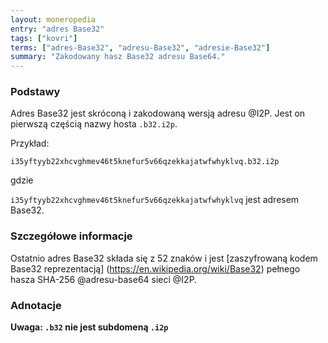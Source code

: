 ```yaml
---
layout: moneropedia
entry: "adres Base32"
tags: ["kovri"]
terms: ["adres-Base32", "adresu-Base32", "adresie-Base32"]
summary: "Zakodowany hasz Base32 adresu Base64."
---
```


### Podstawy

Adres Base32 jest skróconą i zakodowaną wersją adresu @I2P. Jest on pierwszą częścią nazwy hosta `.b32.i2p`.

Przykład:

`i35yftyyb22xhcvghmev46t5knefur5v66qzekkajatwfwhyklvq.b32.i2p`

gdzie

`i35yftyyb22xhcvghmev46t5knefur5v66qzekkajatwfwhyklvq` jest adresem Base32.

### Szczegółowe informacje

Ostatnio adres Base32 składa się z 52 znaków i jest [zaszyfrowaną kodem Base32 reprezentacją] (https://en.wikipedia.org/wiki/Base32) pełnego hasza SHA-256 @adresu-base64 sieci @I2P.

### Adnotacje

**Uwaga: `.b32` nie jest subdomeną `.i2p`**
